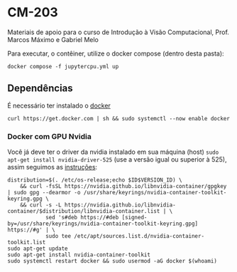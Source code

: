 # CM-203

Materiais de apoio para o curso de Introdução à Visão Computacional, Prof. Marcos Máximo e Gabriel Melo

Para executar, o contêiner, utilize o docker compose (dentro desta pasta):

```
docker compose -f jupytercpu.yml up
```

## Dependências

É necessário ter instalado o [docker](https://docs.docker.com/engine/install/ubuntu/#install-using-the-repository)

```
curl https://get.docker.com | sh && sudo systemctl --now enable docker
```

### Docker com GPU Nvidia

Você já deve ter o driver da nvidia instalado em sua máquina (host) `sudo apt-get install nvidia-driver-525` (use a versão igual ou superior à 525), assim seguimos as [instruções](https://docs.nvidia.com/datacenter/cloud-native/container-toolkit/latest/install-guide.html#installing-on-ubuntu-and-debian):

```
distribution=$(. /etc/os-release;echo $ID$VERSION_ID) \
  	&& curl -fsSL https://nvidia.github.io/libnvidia-container/gpgkey | sudo gpg --dearmor -o /usr/share/keyrings/nvidia-container-toolkit-keyring.gpg \
  	&& curl -s -L https://nvidia.github.io/libnvidia-container/$distribution/libnvidia-container.list | \
        	sed 's#deb https://#deb [signed-by=/usr/share/keyrings/nvidia-container-toolkit-keyring.gpg] https://#g' | \
        	sudo tee /etc/apt/sources.list.d/nvidia-container-toolkit.list
sudo apt-get update
sudo apt-get install nvidia-container-toolkit
sudo systemctl restart docker && sudo usermod -aG docker $(whoami)
```
